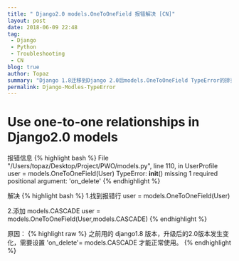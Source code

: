 ```yaml
---
title: " Django2.0 models.OneToOneField 报错解决 [CN]"
layout: post
date: 2018-06-09 22:48
tag:
 - Django
 - Python
 - Troubleshooting
 - CN
blog: true
author: Topaz
summary: "Django 1.8迁移到Django 2.0后models.OneToOneField TypeError的排查步骤"
permalink: Django-Modles-TypeError
---
```

<h1 class="title"> Use one-to-one relationships in Django2.0 models </h1>

报错信息
{% highlight bash %}
 File "/Users/topaz/Desktop/Project/PWO/models.py", line 110, in UserProfile
 user = models.OneToOneField(User)
 TypeError: __init__() missing 1 required positional argument: 'on_delete'
{% endhighlight %}

解决
{% highlight bash %}
 1.找到报错行
 user = models.OneToOneField(User)

 2.添加 models.CASCADE
 user = models.OneToOneField(User,models.CASCADE)
{% endhighlight %}

原因：
{% highlight raw %}
 之前用的 django1.8 版本，升级后的2.0版本发生变化，需要设置 'on_delete'= models.CASCADE 才能正常使用。
{% endhighlight %}
